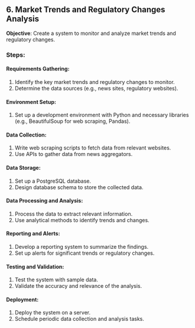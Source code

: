 ## 6. Market Trends and Regulatory Changes Analysis
**Objective**: Create a system to monitor and analyze market trends and regulatory changes.

### Steps:
#### Requirements Gathering:
1. Identify the key market trends and regulatory changes to monitor.
2. Determine the data sources (e.g., news sites, regulatory websites).

#### Environment Setup:
1. Set up a development environment with Python and necessary libraries (e.g., BeautifulSoup for web scraping, Pandas).

#### Data Collection:
1. Write web scraping scripts to fetch data from relevant websites.
2. Use APIs to gather data from news aggregators.

#### Data Storage:
1. Set up a PostgreSQL database.
2. Design database schema to store the collected data.

#### Data Processing and Analysis:
1. Process the data to extract relevant information.
2. Use analytical methods to identify trends and changes.

#### Reporting and Alerts:
1. Develop a reporting system to summarize the findings.
2. Set up alerts for significant trends or regulatory changes.

#### Testing and Validation:
1. Test the system with sample data.
2. Validate the accuracy and relevance of the analysis.

#### Deployment:
1. Deploy the system on a server.
2. Schedule periodic data collection and analysis tasks.


```
